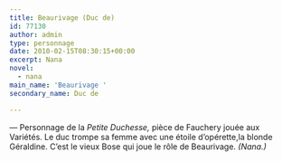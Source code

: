 ```yaml
---
title: Beaurivage (Duc de)
id: 77130
author: admin
type: personnage
date: 2010-02-15T08:30:15+00:00
excerpt: Nana
novel:
  - nana
main_name: 'Beaurivage '
secondary_name: Duc de

---
```

— Personnage de la _Petite Duchesse,_ pièce de Fauchery jouée aux Variétés. Le duc trompe sa femme avec une étoile d&rsquo;opérette,la blonde Géraldine. C&rsquo;est le vieux Bose qui joue le rôle de Beaurivage. _(Nana.)_